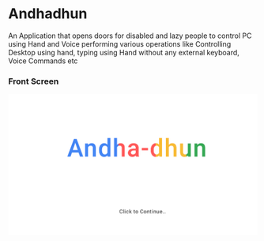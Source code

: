 # Andhadhun
An Application that opens doors for disabled and lazy people to control PC using Hand and  Voice performing various operations like Controlling Desktop using hand, typing using Hand without any external keyboard, Voice Commands etc
<h3>Front Screen </h3>

![alt text](https://github.com/bhargavyagnik/Andhadhun/blob/master/Assets/splash.png)
